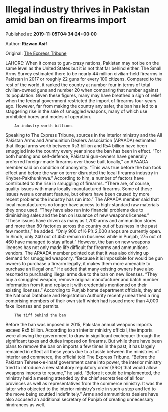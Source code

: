
# Illegal industry thrives in Pakistan amid ban on firearms import

Published at: **2019-11-05T04:34:24+00:00**

Author: **Rizwan Asif**

Original: [The Express Tribune](https://tribune.com.pk/story/2093657/1-illegal-industry-thrives-pakistan-amid-ban-firearms-import/)

LAHORE: When it comes to gun-crazy nations, Pakistan may not be on the same level as the United States but it is not that far behind either.
The Small Arms Survey estimated there to be nearly 44 million civilian-held firearms in Pakistan in 2017 or roughly 22 guns for every 100 citizens. Compared to the rest of the world, it ranked the country at number four in terms of total civilian-owned guns and number 20 when comparing that number against its population.
Given these figures, many may have breathed a sigh of relief when the federal government restricted the import of firearms four-years ago. However, far from making the country any safer, the ban has led to a staggering rise in the sale of smuggled weapons, many of which use prohibited bores and modes of operation.

        An industry worth billions
      
Speaking to The Express Tribune, sources in the interior ministry and the All Pakistan Arms and Ammunition Dealers Association (APAADA) estimated that illegal arms worth between Rs3 billion and Rs4 billion have been smuggled into the country every year since the ban has been in effect.
“For both hunting and self-defence, Pakistani gun-owners have generally preferred foreign-made firearms over those built locally,” an APAADA member said on condition of anonymity. “This was true before the ban took effect and before the war on terror disrupted the local firearms industry in Khyber-Pakthunkhwa.”
According to him, a number of factors have contributed to the rise in smuggling of firearms. “There are, of course, quality issues with many locally-manufactured firearms. Some of these issues were a constant feature, but others have been caused by more recent problems the industry has run into.”
The APAADA member said that local manufacturers no longer have access to high-standard raw materials they once used. “They have also run into financial problems due to diminishing sales and the ban on issuance of new weapons licenses.”
“These issues have driven as many as 1,700 arms and ammunition stores and more than 80 factories across the country out of business in the past few months,” he added. “Only 900 of K-P’s 2,000 shops are currently open. In Sindh, only 240 out of 450 remain in business while in Punjab, 275 out of 460 have managed to stay afloat.”
However, the ban on new weapons licenses has not only made life difficult for firearms and ammunitions vendors. The APAADA member pointed out that it was also driving up demand for smuggled weaponry. “Because it is impossible for would be gun owners to purchase a firearm legally, it makes them more amenable to purchase an illegal one.”
He added that many existing owners have also resorted to purchasing illegal arms due to the ban on new licenses. “They buy a smuggled weapon, remove original manufacturer and batch number information from it and replace it with credentials mentioned on their existing licenses.”
According to Punjab home department officials, they and the National Database and Registration Authority recently unearthed a ring comprising members of their own staff which had issued more than 4,000 fake licenses and permits.

        The tiff behind the ban
      
Before the ban was imposed in 2015, Pakistan annual weapons imports exceed Rs5 billion. According to an interior ministry official, the imports were allowing the government to draw in significant exchequer through the significant taxes and duties imposed on firearms.
But while there have been plans to remove the ban on imports a few times in the past, it has largely remained in effect all these years due to a tussle between the ministries of interior and commerce, the official told The Express Tribune.
“Before the Pakistan Tehreek-e-Insaf government came into power, the interior ministry tried to introduce a new statutory regulatory order (SRO) that would allow weapons imports to resume,” he said. “Before it could be implemented, the ministry held a meeting attended by the chief secretaries of all four provinces as well as representatives from the commerce ministry. It was the latter who objected to the interior ministry’s role in such a step and led to the move being scuttled indefinitely.”
Arms and ammunitions dealers have also accused an additional secretary of Punjab of creating unnecessary hindrances as well.
